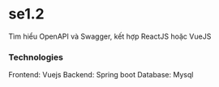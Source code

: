 # se1.2
Tìm hiểu OpenAPI và Swagger, kết hợp ReactJS hoặc VueJS

### Technologies
Frontend: Vuejs
Backend: Spring boot
Database: Mysql
